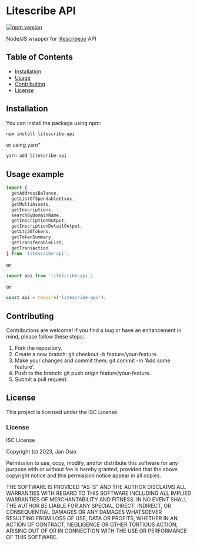# Litescribe API

[![npm version](https://img.shields.io/npm/v/litescribe-api.svg)](https://www.npmjs.com/package/litescribe-api)

Node/JS wrapper for [litescribe.io](https://litescribe.io/api#/) API

## Table of Contents

- [Installation](#installation)
- [Usage](#usage)
- [Contributing](#contributing)
- [License](#license)

## Installation

You can install the package using npm:

```bash
npm install litescribe-api
```

or using yarn"

```bash
yarn add litescribe-api
```

## Usage example

```javascript
import {
  getAddressBalance,
  getListOfSpendableUtxos,
  getMultiAssets,
  getInscriptions,
  searchByDomainName,
  getInscriptionOutput,
  getInscriptionDetailOutput,
  getLtc20Tokens,
  getTokenSummary,
  getTransferableList,
  getTransaction
} from 'litescribe-api';
```

or 

```javascript
import api from 'litescribe-api';
```

or 

```javascript
const api = require('litescribe-api');
```

## Contributing
Contributions are welcome! If you find a bug or have an enhancement in mind, please follow these steps:

1. Fork the repository.
2. Create a new branch: git checkout -b feature/your-feature.
3. Make your changes and commit them: git commit -m 'Add some feature'.
4. Push to the branch: git push origin feature/your-feature.
5. Submit a pull request.

## License
This project is licensed under the ISC License.

### License

ISC License

Copyright (c) 2023, Jan Osio

Permission to use, copy, modify, and/or distribute this software for any
purpose with or without fee is hereby granted, provided that the above
copyright notice and this permission notice appear in all copies.

THE SOFTWARE IS PROVIDED "AS IS" AND THE AUTHOR DISCLAIMS ALL WARRANTIES WITH
REGARD TO THIS SOFTWARE INCLUDING ALL IMPLIED WARRANTIES OF MERCHANTABILITY
AND FITNESS. IN NO EVENT SHALL THE AUTHOR BE LIABLE FOR ANY SPECIAL, DIRECT,
INDIRECT, OR CONSEQUENTIAL DAMAGES OR ANY DAMAGES WHATSOEVER RESULTING FROM
LOSS OF USE, DATA OR PROFITS, WHETHER IN AN ACTION OF CONTRACT, NEGLIGENCE OR
OTHER TORTIOUS ACTION, ARISING OUT OF OR IN CONNECTION WITH THE USE OR
PERFORMANCE OF THIS SOFTWARE.
